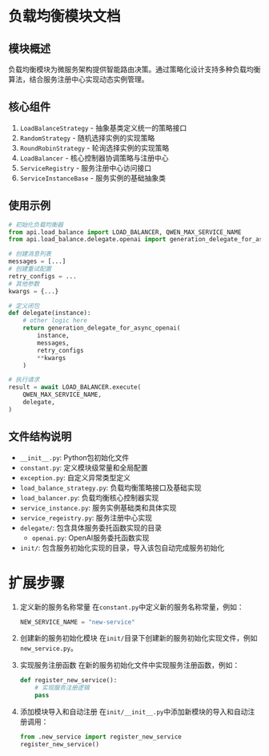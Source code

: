 # 负载均衡模块文档

## 模块概述
负载均衡模块为微服务架构提供智能路由决策。通过策略化设计支持多种负载均衡算法，结合服务注册中心实现动态实例管理。

## 核心组件
1. `LoadBalanceStrategy` - 抽象基类定义统一的策略接口
2. `RandomStrategy` - 随机选择实例的实现策略
3. `RoundRobinStrategy` - 轮询选择实例的实现策略
4. `LoadBalancer` - 核心控制器协调策略与注册中心
5. `ServiceRegistry` - 服务注册中心访问接口
6. `ServiceInstanceBase` - 服务实例的基础抽象类

## 使用示例
```python
# 初始化负载均衡器
from api.load_balance import LOAD_BALANCER, QWEN_MAX_SERVICE_NAME
from api.load_balance.delegate.openai import generation_delegate_for_async_openai

# 创建消息列表
messages = [...]
# 创建重试配置
retry_configs = ...
# 其他参数
kwargs = {...}

# 定义闭包
def delegate(instance):
    # other logic here
    return generation_delegate_for_async_openai(
        instance,
        messages,
        retry_configs
        **kwargs
    )

# 执行请求
result = await LOAD_BALANCER.execute(
    QWEN_MAX_SERVICE_NAME,
    delegate,
)
```

## 文件结构说明
- `__init__.py`: Python包初始化文件
- `constant.py`: 定义模块级常量和全局配置
- `exception.py`: 自定义异常类型定义
- `load_balance_strategy.py`: 负载均衡策略接口及基础实现
- `load_balancer.py`: 负载均衡核心控制器实现
- `service_instance.py`: 服务实例基础类和具体实现
- `service_regeistry.py`: 服务注册中心实现
- `delegate/`: 包含具体服务委托函数实现的目录
  - `openai.py`: OpenAI服务委托函数实现
- `init/`: 包含服务初始化实现的目录，导入该包自动完成服务初始化

# 扩展步骤
1. 定义新的服务名称常量
   在`constant.py`中定义新的服务名称常量，例如：
   ```python
   NEW_SERVICE_NAME = "new-service"
   ```

2. 创建新的服务初始化模块
   在`init/`目录下创建新的服务初始化实现文件，例如`new_service.py`。

3. 实现服务注册函数
   在新的服务初始化文件中实现服务注册函数，例如：
   ```python
   def register_new_service():
       # 实现服务注册逻辑
       pass
   ```

4. 添加模块导入和自动注册
   在`init/__init__.py`中添加新模块的导入和自动注册调用：
   ```python
   from .new_service import register_new_service
   register_new_service()
   ```
